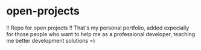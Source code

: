 # open-projects
!! Repo for open projects !!
That's my personal portfolio, added expecially for those people who want to help me as a professional developer, teaching me better development solutions =)
